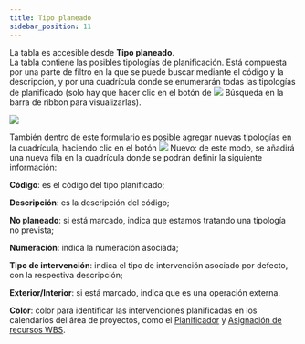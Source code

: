 ```yaml
---
title: Tipo planeado
sidebar_position: 11
---
```


La tabla es accesible desde **Tipo planeado**.  
La tabla contiene las posibles tipologías de planificación. Está compuesta por una parte de filtro en la que se puede buscar mediante el código y la descripción, y por una cuadrícula donde se enumerarán todas las tipologías de planificado (solo hay que hacer clic en el botón de ![](/img/neutral/common/search.png) Búsqueda en la barra de ribbon para visualizarlas).  

![](/img/it-it/configurations/tables/projects/planned-type.png)  

También dentro de este formulario es posible agregar nuevas tipologías en la cuadrícula, haciendo clic en el botón ![](/img/neutral/common/new.png) Nuevo: de este modo, se añadirá una nueva fila en la cuadrícula donde se podrán definir la siguiente información:  

**Código**: es el código del tipo planificado;  

**Descripción**: es la descripción del código;  

**No planeado**: si está marcado, indica que estamos tratando una tipología no prevista;  

**Numeración**: indica la numeración asociada;  

**Tipo de intervención**: indica el tipo de intervención asociado por defecto, con la respectiva descripción;  

**Exterior/Interior**: si está marcado, indica que es una operación externa.  

**Color**: color para identificar las intervenciones planificadas en los calendarios del área de proyectos, como el [Planificador](/docs/project-management/planned-interventions/planner) y [Asignación de recursos WBS](/docs/project-management/planned-interventions/wbs-resource-assignation).